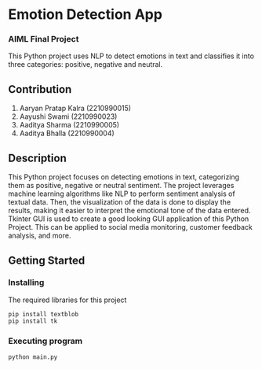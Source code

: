 # Emotion Detection App
### AIML Final Project

This Python project uses NLP to detect emotions in text and classifies it into three categories: positive, negative and neutral.

## Contribution

1. Aaryan Pratap Kalra (2210990015)
2. Aayushi Swami (2210990023)
3. Aaditya Sharma (2210990005)
4. Aaditya Bhalla (2210990004)

## Description

This Python project focuses on detecting emotions in text, categorizing them as positive, negative or neutral sentiment. The project leverages machine learning algorithms like NLP to perform sentiment analysis of textual data. Then, the visualization of the data is done to display the results, making it easier to interpret the emotional tone of the data entered. Tkinter GUI is used to create a good looking GUI application of this Python Project. This can be applied to social media monitoring, customer feedback analysis, and more.

## Getting Started

### Installing

The required libraries for this project
```
pip install textblob
pip install tk
```

### Executing program

```
python main.py
```
